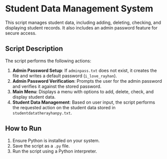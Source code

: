 # Student Data Management System

This script manages student data, including adding, deleting, checking, and displaying student records. It also includes an admin password feature for secure access.

## Script Description

The script performs the following actions:

1. **Admin Password Setup**: If `adminpass.txt` does not exist, it creates the file and writes a default password (`i_love_rayhan`).
2. **Admin Password Verification**: Prompts the user for the admin password and verifies it against the stored password.
3. **Main Menu**: Displays a menu with options to add, delete, check, and display student data.
4. **Student Data Management**: Based on user input, the script performs the requested action on the student data stored in `studentdatatherayhanpy.txt`.

## How to Run

1. Ensure Python is installed on your system.
2. Save the script as a `.py` file.
3. Run the script using a Python interpreter.
